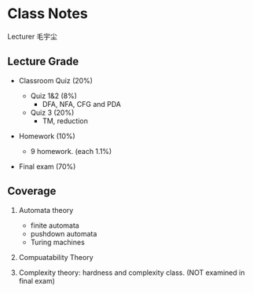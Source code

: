 # Class Notes

Lecturer	毛宇尘

## Lecture Grade

- Classroom Quiz  (20%)

    - Quiz 1&2 (8%)
        - DFA, NFA, CFG and PDA
    - Quiz 3 (20%)
        - TM, reduction

- Homework (10%)

    - 9 homework. (each 1.1%)

- Final exam (70%)

## Coverage

1. Automata theory

    - finite automata
    - pushdown automata
    - Turing machines

2. Compuatability Theory

3. Complexity theory: hardness and complexity class. (NOT examined in final exam)